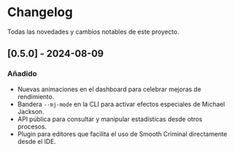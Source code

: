 # Changelog

Todas las novedades y cambios notables de este proyecto.

## [0.5.0] - 2024-08-09
### Añadido
- Nuevas animaciones en el dashboard para celebrar mejoras de rendimiento.
- Bandera `--mj-mode` en la CLI para activar efectos especiales de Michael Jackson.
- API pública para consultar y manipular estadísticas desde otros procesos.
- Plugin para editores que facilita el uso de Smooth Criminal directamente desde el IDE.
